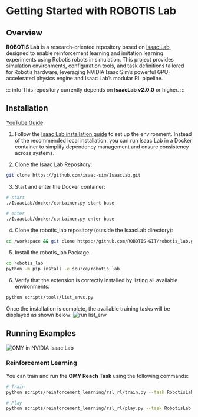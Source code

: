 # Getting Started with ROBOTIS Lab

## Overview

**ROBOTIS Lab** is a research-oriented repository based on [Isaac Lab](https://isaac-sim.github.io/IsaacLab), designed to enable reinforcement learning and imitation learning experiments using Robotis robots in simulation.
This project provides simulation environments, configuration tools, and task definitions tailored for Robotis hardware, leveraging NVIDIA Isaac Sim’s powerful GPU-accelerated physics engine and Isaac Lab’s modular RL pipeline.

::: info
This repository currently depends on **IsaacLab v2.0.0** or higher.
:::

## Installation
[YouTube Guide](https://www.youtube.com/watch?v=GHkyxmOy5-I)

1. Follow the [Isaac Lab installation guide](https://isaac-sim.github.io/IsaacLab/main/source/setup/installation/index.html) to set up the environment.
  Instead of the recommended local installation, you can run Isaac Lab in a Docker container to simplify dependency management and ensure consistency across systems.

2. Clone the Isaac Lab Repository:
  ```bash
  git clone https://github.com/isaac-sim/IsaacLab.git
  ```

3. Start and enter the Docker container:
  ```bash
  # start
  ./IsaacLab/docker/container.py start base

  # enter
  ./IsaacLab/docker/container.py enter base
  ```


4. Clone the robotis_lab repository (outside the IsaacLab directory):

  ```bash
  cd /workspace && git clone https://github.com/ROBOTIS-GIT/robotis_lab.git
  ```

5. Install the robotis_lab Package.

  ```bash
  cd robotis_lab
  python -m pip install -e source/robotis_lab
  ```

6. Verify that the extension is correctly installed by listing all available environments:

  ```bash
  python scripts/tools/list_envs.py
  ```

  Once the installation is complete, the available training tasks will be displayed as shown below:
  ![run list_env](/simulation/all/isaaclab_list_envs.png)

## Running Examples
![OMY in NVIDIA Isaac Lab](/simulation/omy/omy_isaac_lab2.png)

### Reinforcement Learning

You can train and run the **OMY Reach Task** using the following commands:

```bash
# Train
python scripts/reinforcement_learning/rsl_rl/train.py --task RobotisLab-Reach-OMY-v0 --num_envs=512 --headless

# Play
python scripts/reinforcement_learning/rsl_rl/play.py --task RobotisLab-Reach-OMY-v0 --num_envs=16
```
